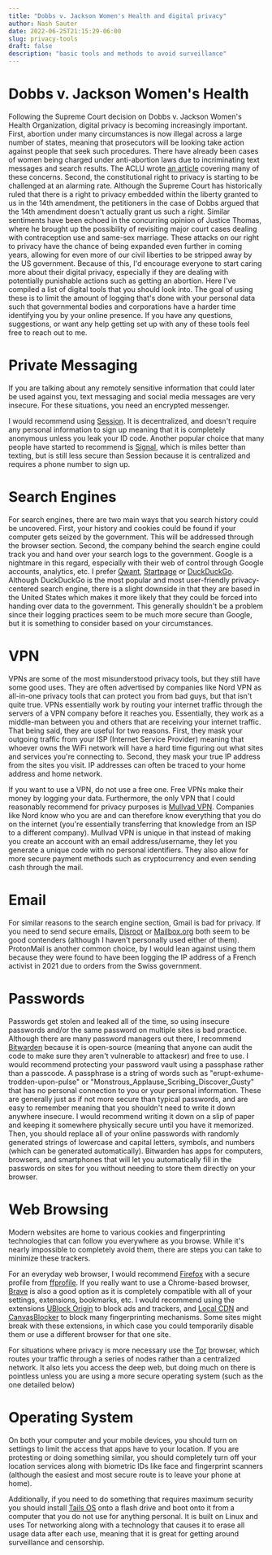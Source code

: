 ```yaml
---
title: "Dobbs v. Jackson Women's Health and digital privacy"
author: Nash Sauter
date: 2022-06-25T21:15:29-06:00
slug: privacy-tools
draft: false
description: "basic tools and methods to avoid surveillance"
---
```


# Dobbs v. Jackson Women's Health
Following the Supreme Court decision on Dobbs v. Jackson Women's Health Organization, digital privacy is becoming increasingly important.
First, abortion under many circumstances is now illegal across a large number of states, meaning that prosecutors will be looking take action against people that seek such procedures.
There have already been cases of women being charged under anti-abortion laws due to incriminating text messages and search results.
The ACLU wrote [an article](https://www.aclu.org/news/privacy-technology/impending-threat-of-abortion-criminalization-brings-new-urgency-to-the-fight-for-digital-privacy) covering many of these concerns.
Second, the constitutional right to privacy is starting to be challenged at an alarming rate.
Although the Supreme Court has historically ruled that there is a right to privacy embedded within the liberty granted to us in the 14th amendment, the petitioners in the case of Dobbs argued that the 14th amendment doesn't actually grant us such a right.
Similar sentiments have been echoed in the concurring opinion of Justice Thomas, where he brought up the possibility of revisiting major court cases dealing with contraception use and same-sex marriage.
These attacks on our right to privacy have the chance of being expanded even further in coming years, allowing for even more of our civil liberties to be stripped away by the US government.
Because of this, I'd encourage everyone to start caring more about their digital privacy, especially if they are dealing with potentially punishable actions such as getting an abortion.
Here I've compiled a list of digital tools that you should look into.
The goal of using these is to limit the amount of logging that's done with your personal data such that governmental bodies and corporations have a harder time identifying you by your online presence.
If you have any questions, suggestions, or want any help getting set up with any of these tools feel free to reach out to me.

# Private Messaging
If you are talking about any remotely sensitive information that could later be used against you, text messaging and social media messages are very insecure.
For these situations, you need an encrypted messenger.

I would recommend using [Session](https://getsession.org/). 
It is decentralized, and doesn't require any personal information to sign up meaning that it is completely anonymous unless you leak your ID code.
Another popular choice that many people have started to recommend is [Signal](https://signal.org/), which is miles better than texting, but is still less secure than Session because it is centralized and requires a phone number to sign up.

# Search Engines
For search engines, there are two main ways that you search history could be uncovered.
First, your history and cookies could be found if your computer gets seized by the government.
This will be addressed through the browser section.
Second, the company behind the search engine could track you and hand over your search logs to the government.
Google is a nightmare in this regard, especially with their web of control through Google accounts, analytics, etc.
I prefer [Qwant](https://www.qwant.com/), [Startpage](https://www.startpage.com/) or [DuckDuckGo](https://duckduckgo.com/).
Although DuckDuckGo is the most popular and most user-friendly privacy-centered search engine, there is a slight downside in that they are based in the United States which makes it more likely that they could be forced into handing over data to the government.
This generally shouldn't be a problem since their logging practices seem to be much more secure than Google, but it is something to consider based on your circumstances.

# VPN
VPNs are some of the most misunderstood privacy tools, but they still have some good uses.
They are often advertised by companies like Nord VPN as all-in-one privacy tools that can protect you from bad guys, but that isn't quite true.
VPNs essentially work by routing your internet traffic through the servers of a VPN company before it reaches you.
Essentially, they work as a middle-man between you and others that are receiving your internet traffic.
That being said, they are useful for two reasons.
First, they mask your outgoing traffic from your ISP (Internet Service Provider) meaning that whoever owns the WiFi network will have a hard time figuring out what sites and services you're connecting to. Second, they mask your true IP address from the sites you visit.
IP addresses can often be traced to your home address and home network.

If you want to use a VPN, do not use a free one.
Free VPNs make their money by logging your data.
Furthermore, the only VPN that I could reasonably recommend for privacy purposes is [Mullvad VPN](https://mullvad.net/en/).
Companies like Nord know who you are and can therefore know everything that you do on the internet (you're essentially transferring that knowledge from an ISP to a different company).
Mullvad VPN is unique in that instead of making you create an account with an email address/username, they let you generate a unique code with no personal identifiers.
They also allow for more secure payment methods such as cryptocurrency and even sending cash through the mail.

# Email
For similar reasons to the search engine section, Gmail is bad for privacy.
If you need to send secure emails, [Disroot](https://disroot.org/) or [Mailbox.org](https://mailbox.org/) both seem to be good contenders (although I haven't personally used either of them).
ProtonMail is another common choice, by I would lean against using them because they were found to have been logging the IP address of a French activist in 2021 due to orders from the Swiss government.

# Passwords
Passwords get stolen and leaked all of the time, so using insecure passwords and/or the same password on multiple sites is bad practice.
Although there are many password managers out there, I recommend [Bitwarden](https://bitwarden.com) because it is open-source (meaning that anyone can audit the code to make sure they aren't vulnerable to attackesr) and free to use.
I would recommend protecting your password vault using a passphase rather than a passcode.
A passphrase is a string of words such as "erupt-exhume-trodden-upon-pulse" or "Monstrous_Applause_Scribing_Discover_Gusty" that has no personal connection to you or your personal information.
These are generally just as if not more secure than typical passwords, and are easy to remember meaning that you shouldn't need to write it down anywhere insecure.
I would recommend writing it down on a slip of paper and keeping it somewhere physically secure until you have it memorized.
Then, you should replace all of your online passwords with randomly generated strings of lowercase and capital letters, symbols, and numbers (which can be generated automatically).
Bitwarden has apps for computers, browsers, and smartphones that will let you automatically fill in the passwords on sites for you without needing to store them directly on your browser.

# Web Browsing
Modern websites are home to various cookies and fingerprinting technologies that can follow you everywhere as you browse.
While it's nearly impossible to completely avoid them, there are steps you can take to minimize these trackers.

For an everyday web browser, I would recommend [Firefox](https://www.mozilla.org/firefox/) with a secure profile from [ffprofile](https://ffprofile.com/).
If you really want to use a Chrome-based browser, [Brave](https://brave.com) is also a good option as it is completely compatible with all of your settings, extensions, bookmarks, etc.
I would recommend using the extensions [UBlock Origin](https://addons.mozilla.org/firefox/addon/ublock-origin/) to block ads and trackers, and [Local CDN](https://www.localcdn.org/) and [CanvasBlocker](https://addons.mozilla.org/en-US/firefox/addon/canvasblocker/) to block many fingerprinting mechanisms.
Some sites might break with these extensions, in which case you could temporarily disable them or use a different browser for that one site.

For situations where privacy is more necessary use the [Tor](https://www.torproject.org/) browser, which routes your traffic through a series of nodes rather than a centralized network.
It also lets you access the deep web, but doing much on there is pointless unless you are using a more secure operating system (such as the one detailed below)

# Operating System
On both your computer and your mobile devices, you should turn on settings to limit the access that apps have to your location.
If you are protesting or doing something similar, you should completely turn off your location services along with biometric IDs like face and fingerprint scanners (although the easiest and most secure route is to leave your phone at home).

Additionally, if you need to do something that requires maximum security you should install [Tails OS](https://tails.boum.org/) onto a flash drive and boot onto it from a computer that you do not use for anything personal.
It is built on Linux and uses Tor networking along with a technology that causes it to erase all usage data after each use, meaning that it is great for getting around surveillance and censorship.
